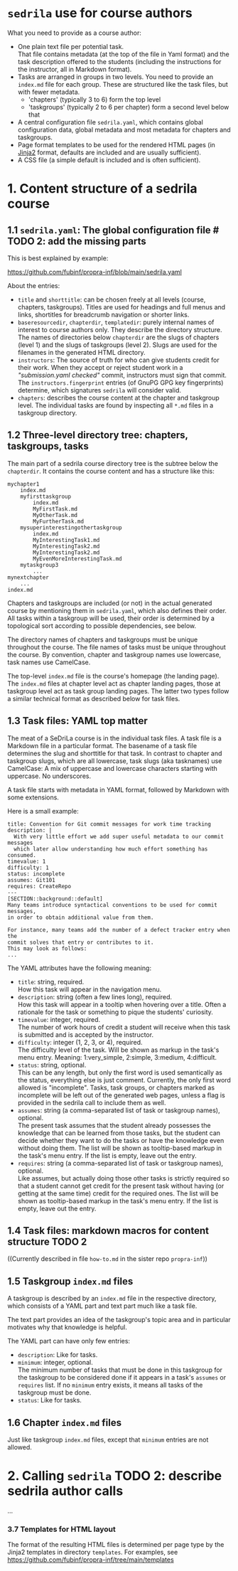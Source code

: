 # `sedrila` use for course authors

What you need to provide as a course author:
- One plain text file per potential task.  
  That file contains metadata (at the top of the file in Yaml format) and
  the task description offered to the students (including
  the instructions for the instructor, all in Markdown format).
- Tasks are arranged in groups in two levels.
  You need to provide an `index.md` file for each group.
  These are structured like the task files, but with fewer metadata.
  - 'chapters' (typically 3 to 6) form the top level
  - 'taskgroups' (typically 2 to 6 per chapter) form a second level below that
- A central configuration file `sedrila.yaml`, which contains global configuration data,
  global metadata and most metadata for chapters and taskgroups.
- Page format templates to be used for the rendered HTML pages
  (in [Jinja2](https://jinja.palletsprojects.com/en/3.1.x/) format, 
  defaults are included and are usually sufficient).
- A CSS file (a simple default is included and is often sufficient).


# 1. Content structure of a sedrila course

## 1.1 `sedrila.yaml`: The global configuration file  # TODO 2: add the missing parts

This is best explained by example:

https://github.com/fubinf/propra-inf/blob/main/sedrila.yaml

About the entries:

- `title` and `shorttitle`: can be chosen freely at all levels (course,
  chapters, taskgroups).
  Titles are used for headings and full menus and links, 
  shortitles for breadcrumb navigation or shorter links.
- `baseresourcedir`, `chapterdir`, `templatedir`:
  purely internal names of interest to course authors only.
  They describe the directory structure.
  The names of directories below `chapterdir` are the slugs of chapters (level 1)
  and the slugs of taskgroups (level 2).
  Slugs are used for the filenames in the generated HTML directory.
- `instructors`: The source of truth for who can give students credit 
  for their work. 
  When they accept or reject student work in a _"submission.yaml checked"_ commit,
  instructors must sign that commit. 
  The `instructors.fingerprint` entries (of GnuPG GPG key fingerprints) determine,
  which signatures `sedrila` will consider valid.
- `chapters`: describes the course content at the chapter and taskgroup level.
  The individual tasks are found by inspecting all `*.md` files in a taskgroup directory.


## 1.2 Three-level directory tree: chapters, taskgroups, tasks

The main part of a sedrila course directory tree is the subtree below
the `chapterdir`. It contains the course content and has a structure like this:

```
mychapter1
    index.md
    myfirsttaskgroup
        index.md
        MyFirstTask.md
        MyOtherTask.md
        MyFurtherTask.md
    mysuperinterestingothertaskgroup
        index.md
        MyInterestingTask1.md
        MyInterestingTask2.md
        MyInterestingTask2.md
        MyEvenMoreInterestingTask.md
    mytaskgroup3
        ...
mynextchapter
    ... 
index.md
```

Chapters and taskgroups are included (or not) in the actual generated
course by mentioning them in `sedrila.yaml`, which also defines their order.
All tasks within a taskgroup will be used,
their order is determined by a topological sort according to possible dependencies, see below.

The directory names of chapters and taskgroups must be unique throughout the course.
The file names of tasks must be unique throughout the course.
By convention, chapter and taskgroup names use lowercase, task names use CamelCase.

The top-level `index.md` file is the course's homepage (the landing page).
The `index.md` files at chapter level act as chapter landing pages,
those at taskgroup level act as task group landing pages.
The latter two types follow a similar technical format as described below for task files.


## 1.3 Task files: YAML top matter

The meat of a SeDriLa course is in the individual task files.
A task file is a Markdown file in a particular format.
The basename of a task file determines the slug and shorttitle for that task.
In contrast to chapter and taskgroup slugs, which are all lowercase,
task slugs (aka tasknames) use CamelCase: A mix of uppercase and lowercase characters
starting with uppercase. No underscores.

A task file starts with metadata in YAML format, followed by Markdown with some extensions.

Here is a small example: 

```
title: Convention for Git commit messages for work time tracking
description: |
  With very little effort we add super useful metadata to our commit messages
  which later allow understanding how much effort something has consumed.
timevalue: 1
difficulty: 1
status: incomplete
assumes: Git101
requires: CreateRepo
---
[SECTION::background::default]
Many teams introduce syntactical conventions to be used for commit messages,
in order to obtain additional value from them.

For instance, many teams add the number of a defect tracker entry when the
commit solves that entry or contributes to it.
This may look as follows:
...
```

The YAML attributes have the following meaning:
- `title`: string, required.    
  How this task will appear in the navigation menu.
- `description`: string (often a few lines long), required.  
  How this task will appear in a tooltip when hovering over a title.
  Often a rationale for the task or something to pique the students' curiosity.
- `timevalue`: integer, required.  
  The number of work hours of credit a student will receive when this task is submitted
  and is accepted by the instructor.
- `difficulty`: integer (1, 2, 3, or 4), required.  
  The difficulty level of the task. Will be shown as markup in the task's menu entry.
  Meaning: 1:very_simple, 2:simple, 3:medium, 4:difficult.
- `status`: string, optional.  
  This can be any length, but only the first word is used semantically as the status, 
  everything else is just comment.
  Currently, the only first word allowed is "incomplete".
  Tasks, task groups, or chapters marked as incomplete will be left out of the generated
  web pages, unless a flag is provided in the sedrila call to include them as well.
- `assumes`: string (a comma-separated list of task or taskgroup names), optional.  
  The present task assumes that the student already possesses the knowledge that can be learned from 
  those tasks, but the student can decide whether they want to do the tasks or have the knowledge
  even without doing them.
  The list will be shown as tooltip-based markup in the task's menu entry.
  If the list is empty, leave out the entry.
- `requires`: string (a comma-separated list of task or taskgroup names), optional.  
  Like assumes, but actually doing those other tasks is strictly required so that
  a student cannot get credit for the present task without having (or getting at the same time)
  credit for the required ones.
  The list will be shown as tooltip-based markup in the task's menu entry.
  If the list is empty, leave out the entry.


## 1.4 Task files: markdown macros for content structure  TODO 2

((Currently described in file `how-to.md` in the sister repo `propra-inf`))


## 1.5 Taskgroup `index.md` files

A taskgroup is described by an `index.md` file in the respective directory,
which consists of a YAML part and text part much like a task file.

The text part provides an idea of the taskgroup's topic area
and in particular motivates why that knowledge is helpful.

The YAML part can have only few entries:
- `description`: Like for tasks.
- `minimum`: integer, optional.  
  The minimum number of tasks that must be done in this taskgroup for the taskgroup
  to be considered done if it appears in a task's `assumes` or `requires` list.
  If no `minimum` entry exists, it means all tasks of the taskgroup must be done.
- `status`: Like for tasks.

## 1.6 Chapter `index.md` files

Just like taskgroup `index.md` files, except that `minimum` entries are not allowed.


# 2. Calling `sedrila`  TODO 2: describe sedrila author calls

...


### 3.7 Templates for HTML layout

The format of the resulting HTML files is determined per page type by the Jinja2 templates
in directory `templates`.
For examples, see https://github.com/fubinf/propra-inf/tree/main/templates

